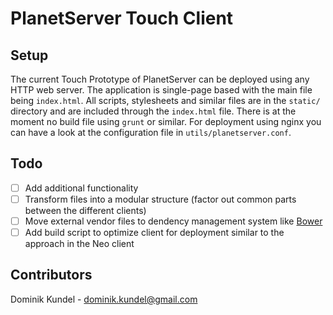 # PlanetServer Touch Client

## Setup

The current Touch Prototype of PlanetServer can be deployed using any HTTP web server. The application is single-page based with the main file being `index.html`. All scripts, stylesheets and similar files are in the `static/` directory and are included through the `index.html` file. There is at the moment no build file using `grunt` or similar. For deployment using nginx you can have a look at the configuration file in `utils/planetserver.conf`.

## Todo

- [ ] Add additional functionality
- [ ] Transform files into a modular structure (factor out common parts between the different clients)
- [ ] Move external vendor files to dendency management system like [Bower](http://bower.io)
- [ ] Add build script to optimize client for deployment similar to the approach in the Neo client

## Contributors
Dominik Kundel - [dominik.kundel@gmail.com](mailto:dominik.kundel@gmail.com)
